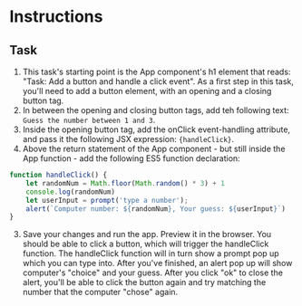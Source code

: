 # Instructions

## Task

1. This task's starting point is the App component's h1 element that reads: "Task: Add a button and handle a click event". As a first step in this task, you'll need to add a button element, with an opening and a closing button tag.
2. In between the opening and closing button tags, add teh following text: `Guess the number between 1 and 3`.
3. Inside the opening button tag, add the onClick event-handling attribute, and pass it the following JSX expression: `{handleClick}`.
4. Above the return statement of the App component - but still inside the App function - add the following ES5 function declaration: 
```js
function handleClick() {
    let randomNum = Math.floor(Math.random() * 3) + 1
    console.log(randomNum)
    let userInput = prompt('type a number');
    alert(`Computer number: ${randomNum}, Your guess: ${userInput}`)
}
```
3. Save your changes and run the app. Preview it in the browser. You should be able to click a button, which will trigger the handleClick function. The handleClick function will in turn show a prompt pop up which you can type into. After you've finished, an alert pop up will show computer's "choice" and your guess. After you click "ok" to close the alert, you'll be able to click the button again and try matching the number that the computer "chose" again.
